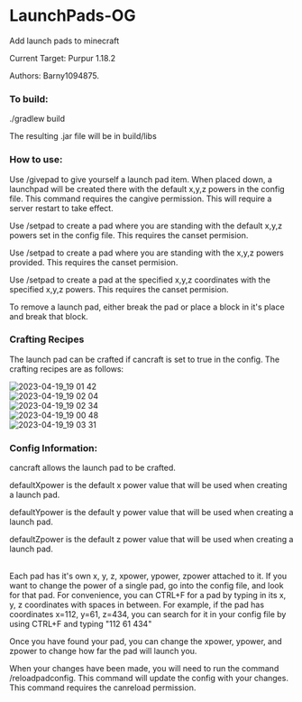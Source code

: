 # LaunchPads-OG
Add launch pads to minecraft

Current Target: Purpur 1.18.2

Authors: Barny1094875.

<h3>To build:</h3>

./gradlew build

The resulting .jar file will be in build/libs



<h3>How to use:</h3>
Use /givepad to give yourself a launch pad item. When placed down, a launchpad will be created there with the default x,y,z powers in the config file. This command requires the cangive permission. This will require a server restart to take effect.

Use /setpad to create a pad where you are standing with the default x,y,z powers set in the config file. This requires the canset permision.

Use /setpad <xpower> <ypower> <zpower> to create a pad where you are standing with the x,y,z powers provided. This requires the canset permision.

Use /setpad <x> <y> <z> <xpower> <ypower> <zpower> to create a pad at the specified x,y,z coordinates with the specified x,y,z powers. This requires the canset permision.

To remove a launch pad, either break the pad or place a block in it's place and break that block.

<h3>Crafting Recipes</h3>
The launch pad can be crafted if cancraft is set to true in the config. The crafting recipes are as follows:
<br>

![2023-04-19_19 01 42](https://user-images.githubusercontent.com/128558829/233219063-d7055c71-250b-4f46-99b5-2f62fc51c7e9.png)
<br>
![2023-04-19_19 02 04](https://user-images.githubusercontent.com/128558829/233219065-326bf3df-ade4-473c-8fcd-b3f944744249.png)
<br>
![2023-04-19_19 02 34](https://user-images.githubusercontent.com/128558829/233219069-a4ac5816-16e9-4a96-979f-e0c1e5e79d63.png)
<br>
![2023-04-19_19 00 48](https://user-images.githubusercontent.com/128558829/233219072-eafc4d0d-d13a-4aa7-93dc-2de4e0bbaf1b.png)
<br>
![2023-04-19_19 03 31](https://user-images.githubusercontent.com/128558829/233219070-59513790-5742-4259-947c-9902bba93b08.png)


<h3>Config Information:</h3>

cancraft allows the launch pad to be crafted.

defaultXpower is the default x power value that will be used when creating a launch pad.

defaultYpower is the default y power value that will be used when creating a launch pad.

defaultZpower is the default z power value that will be used when creating a launch pad.


<br>
Each pad has it's own x, y, z, xpower, ypower, zpower attached to it. If you want to change the power of a single pad, go into the config file, and look for that pad. For convenience, you can CTRL+F for a pad by typing in its x, y, z coordinates with spaces in between. For example, if the pad has coordinates x=112, y=61, z=434, you can search for it in your config file by using CTRL+F and typing "112 61 434"

Once you have found your pad, you can change the xpower, ypower, and zpower to change how far the pad will launch you.

When your changes have been made, you will need to run the command /reloadpadconfig. This command will update the config with your changes. This command requires the canreload permission.
